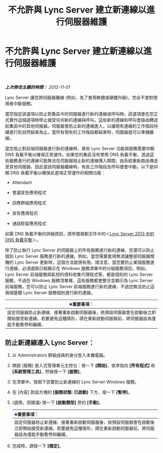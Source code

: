 ﻿---
title: 不允許與 Lync Server 建立新連線以進行伺服器維護
TOCTitle: 不允許與 Lync Server 建立新連線以進行伺服器維護
ms:assetid: 22b27adf-a590-43bd-9306-a5789ae108d7
ms:mtpsurl: https://technet.microsoft.com/zh-tw/library/Gg520964(v=OCS.15)
ms:contentKeyID: 49290336
ms.date: 08/10/2015
mtps_version: v=OCS.15
ms.translationtype: HT
---

# 不允許與 Lync Server 建立新連線以進行伺服器維護

 

_**上次修改主題的時間：** 2012-11-01_

Lync Server 讓您將伺服器離線 (例如，為了套用軟體或硬體升級)，完全不會對使用者中斷服務。

當您指定該選項以防止對集區中的伺服器進行新的連線或呼叫時，該選項會在您正式實作這個選項時停止接受任何新的連線與呼叫。這些新的連線和呼叫會路由轉送給集區中的其他伺服器。伺服器會防止新的連線進入，以讓現有連線的工作階段持續進行到自然結束為止。當所有現有的工作階段都結束時，伺服器就可以準備離線。

當您阻止對前端伺服器進行新的連線時，某些 Lync Server 功能與服務需要仰賴 DNS 負載平衡以確保正常運作。如果您的集區沒有使用 DNS 負載平衡，透過這些服務進行的連線可能無法在伺服器阻止新的連線傳入期間，由系統重新路由傳送至其他伺服器，因此當該伺服器離線時，有些工作階段及呼叫便會中斷。以下是仰賴 DNS 負載平衡以確保此選項正常運作的相關功能：

  - Attendant

  - 會議宣告應用程式

  - 回應群組應用程式

  - 宣告應用程式

  - 通話駐留應用程式

如需 DNS 負載平衡的詳細資訊，請參閱規劃文件中的＜[Lync Server 2013 中的 DNS 負載平衡](lync-server-2013-dns-load-balancing.md)＞。

除了防止執行 Lync Server 的伺服器上的所有服務進行新的連線，您還可以防止個別 Lync Server 服務進行新的連線。例如，當您需要套用無須讓整部伺服器關機的 Lync Server 更新時，這個方法就很有用。請注意，當您要防止某個服務進行連線，必須選取已經顯示在 Windows 服務清單中的分組服務項目。例如，Lync Server 前端服務與監控的資料收集代理程式等，都是個別的 Lync Server 服務，不過在 Windows 服務清單裡，這些服務都會整合並顯示為 Lync Server 前端服務。您可以防止 Lync Server 前端服務進行新的連線，不過您無法防止這兩個基礎 Lync Server 服務個別進行新的連線。

<table>
<thead>
<tr class="header">
<th><img src="images/Gg412908.important(OCS.15).gif" title="important" alt="important" />重要事項：</th>
</tr>
</thead>
<tbody>
<tr class="odd">
<td>設定伺服器防止新連線、接著重新啟動伺服器後，依預設伺服器會在啟動後立即開始接受新連線。若要避免這種情形，請在重新啟動伺服器前，將伺服器設為僅能手動暫停和繼續。</td>
</tr>
</tbody>
</table>


## 防止新連線連入 Lync Server：

1.  以 Administrators 群組成員的身分登入本機電腦。

2.  開啟 \[服務\] 嵌入式管理單元主控台：按一下 **\[開始\]**，依序指向 **\[所有程式\]** 和 **\[系統管理工具\]**，然後按一下 **\[服務\]**。

3.  在清單中，按兩下您要防止新連線的 Lync Server Windows 服務。

4.  在 \[內容\] 對話方塊的 **\[服務狀態: 已啟動\]** 下方，按一下 **\[暫停\]**。

5.  (選用，但建議) 按一下 **\[啟動類型\]** 旁的 **\[手動\]**。
    
    <table>
    <thead>
    <tr class="header">
    <th><img src="images/Gg412908.important(OCS.15).gif" title="important" alt="important" />重要事項：</th>
    </tr>
    </thead>
    <tbody>
    <tr class="odd">
    <td>設定伺服器防止新連線、接著重新啟動伺服器後，依預設伺服器會在啟動後立即開始接受新連線。若要避免這種情形，請在重新啟動伺服器前，將伺服器設為僅能手動暫停和繼續。</td>
    </tr>
    </tbody>
    </table>


6.  完成時，請按一下 **\[確定\]**。

